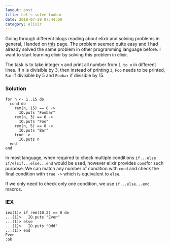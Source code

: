 ```yaml
---
layout: post
title: Let's solve foobar
date: 2018-07-29 07:44:00
category: elixir
---
```


Going through different blogs reading about elixir and solving problems in general, I landed on [this](https://www.careercup.com/question?id=6543214668414976) page. The problem seemed quite easy and I had already solved the same problem in other programming language before. I want to start learning elixir by solving this problem in elixir. 

The task is to take integer `n` and print  all number from `1 to n` in different lines. If n is divisible by 3, then instead of printing `3`, `Foo` needs to be printed, `Bar` if divisible by 5 and `Foobar` if divisible by 15.

### Solution

```
for n <- 1..15 do
  cond do
    rem(n, 15) == 0 ->
      IO.puts "Foobar"
    rem(n, 3) == 0 ->
      IO.puts "Foo"
    rem(n, 5) == 0 ->
      IO.puts "Bar"
    true ->
      IO.puts n
  end
end
```

In most language, when required to check multiple conditions  `if...else if/elsif...else...end` would be used, however elixir provides `cond`for such purpose. We can match any number of condition with `cond` and check the final condition with `true ->` which is equivalent to `else`. 

If we only need to check only one condition, we use `if...else...end` macros. 


### IEX

```
iex(1)> if rem(10,2) == 0 do
...(1)>   IO.puts "Even" 
...(1)> else
...(1)>   IO.puts "Odd"
...(1)> end
Even
:ok
```